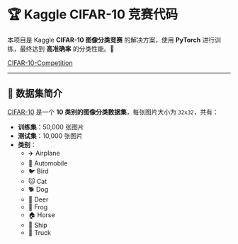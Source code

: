 # 🏆 Kaggle CIFAR-10 竞赛代码

本项目是 Kaggle **CIFAR-10 图像分类竞赛** 的解决方案，使用 **PyTorch** 进行训练，最终达到 **高准确率** 的分类性能。🚀

[CIFAR-10-Competition](https://www.kaggle.com/competitions/cifar-10/overview)

---

## 📂 数据集简介
[CIFAR-10](https://www.cs.toronto.edu/~kriz/cifar.html) 是一个 **10 类别的图像分类数据集**，每张图片大小为 `32x32`，共有：
- **训练集**：50,000 张图片
- **测试集**：10,000 张图片
- **类别**：
  - ✈️ Airplane
  - 🚗 Automobile
  - 🐦 Bird
  - 🐱 Cat
  - 🐕 Dog
  - 🦌 Deer
  - 🐸 Frog
  - 🏠 Horse
  - 🚢 Ship
  - 🚚 Truck
